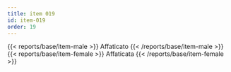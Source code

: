 ```yaml
---
title: item 019
id: item-019
order: 19
---
```

{{< reports/base/item-male >}}
  Affaticato
{{< /reports/base/item-male >}}
{{< reports/base/item-female >}}
  Affaticata
{{< /reports/base/item-female >}}